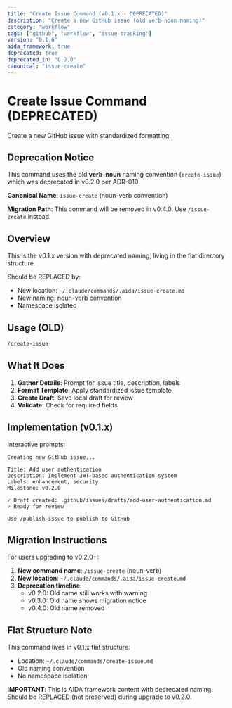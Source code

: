 ```yaml
---
title: "Create Issue Command (v0.1.x - DEPRECATED)"
description: "Create a new GitHub issue (old verb-noun naming)"
category: "workflow"
tags: ["github", "workflow", "issue-tracking"]
version: "0.1.6"
aida_framework: true
deprecated: true
deprecated_in: "0.2.0"
canonical: "issue-create"
---
```


# Create Issue Command (DEPRECATED)

Create a new GitHub issue with standardized formatting.

## Deprecation Notice

This command uses the old **verb-noun** naming convention (`create-issue`) which was deprecated in v0.2.0 per ADR-010.

**Canonical Name**: `issue-create` (noun-verb convention)

**Migration Path**: This command will be removed in v0.4.0. Use `/issue-create` instead.

## Overview

This is the v0.1.x version with deprecated naming, living in the flat directory structure.

Should be REPLACED by:

- New location: `~/.claude/commands/.aida/issue-create.md`
- New naming: noun-verb convention
- Namespace isolated

## Usage (OLD)

```bash
/create-issue
```

## What It Does

1. **Gather Details**: Prompt for issue title, description, labels
2. **Format Template**: Apply standardized issue template
3. **Create Draft**: Save local draft for review
4. **Validate**: Check for required fields

## Implementation (v0.1.x)

Interactive prompts:

```text
Creating new GitHub issue...

Title: Add user authentication
Description: Implement JWT-based authentication system
Labels: enhancement, security
Milestone: v0.2.0

✓ Draft created: .github/issues/drafts/add-user-authentication.md
✓ Ready for review

Use /publish-issue to publish to GitHub
```

## Migration Instructions

For users upgrading to v0.2.0+:

1. **New command name**: `/issue-create` (noun-verb)
2. **New location**: `~/.claude/commands/.aida/issue-create.md`
3. **Deprecation timeline**:
   - v0.2.0: Old name still works with warning
   - v0.3.0: Old name shows migration notice
   - v0.4.0: Old name removed

## Flat Structure Note

This command lives in v0.1.x flat structure:

- Location: `~/.claude/commands/create-issue.md`
- Old naming convention
- No namespace isolation

**IMPORTANT**: This is AIDA framework content with deprecated naming. Should be REPLACED (not preserved) during upgrade to v0.2.0.

